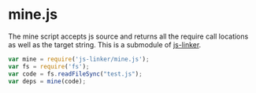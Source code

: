 mine.js
=======

The mine script accepts js source and returns all the require call locations as well as the target string. This is a submodule of [js-linker](https://github.com/creationix/js-linker).

``` js
var mine = require('js-linker/mine.js');
var fs = require('fs');
var code = fs.readFileSync("test.js");
var deps = mine(code);
```